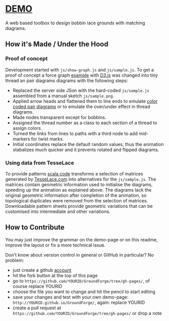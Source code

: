 # [DEMO](https://d-bl.github.io/GroundForge/)
A web based toolbox to design bobbin lace grounds with matching diagrams.

[TesseLace.com]: http://TesseLace.com

## How it's Made / Under the Hood

### Proof of concept

Development started with `js/show-graph.js` and `js/sample.js`.
To get a proof of concept a force graph [example] with [D3.js] was changed into tiny thread an pair diagrams diagrams with the following steps:

- Replaced the server side JSon with the hard-coded `js/sample.js` assembled from a manual sketch `js/sample.png`.
- Applied arrow heads and flattened them to line ends to emulate [color coded pair diagrams] or to emulate the over/under effect in thread diagrams.
- Made nodes transparent except for bobbins.
- Assigned the thread number as a class to each section of a thread to assign colors.
- Turned the links from lines to paths with a third node to add mid-markers for twist marks.
- Initial coordinates replace the default random values, thus the animation stabalizes much quicker and it prevents rotated and flipped diagrams.

### Using data from TesseLace

To provide patterns [scala code] transforms a selection of matrices generated by [TesseLace.com] into alternatives for the `js/sample.js`.
The matrices contain geometric information used to initialise the diagrams, speeding up the animation as explained above.
The diagrams lack the original geometric information after completion of the animation, so topological duplicates were removed from the selection of matrices.
Downloadable pattern sheets provide geometric variations that can be customised into intermediate and other variations.


[example]: http://bl.ocks.org/mbostock/4062045
[D3.js]: http://d3js.org/
[color coded pair diagrams]: https://en.wikipedia.org/w/index.php?title=Mesh_grounded_bobbin_lace&oldid=639789191#Worker_pair_versus_two_pair_per_pin
[scala code]: https://github.com/d-bl/GroundForge/tree/master/

## How to Contribute

You may just improve the grammar on the demo-page or on this readme, improve the layout or fix a more technical issue.

Don't know about version control in general or GitHub in particular? No problem:
* just create a github [account](https://github.com)
* hit the fork button at the top of this page
* go to `https://github.com/YOURID/GroundForge/tree/gh-pages/`, of course replace YOURID
* choose the file you want to change and hit the pencil to start editing
* save your changes and test with your own demo-page: `http://YOURID.github.io/GroundForge/`, again: replace YOURID
* create a pull request at `https://github.com/YOURID/GroundForge/tree/gh-pages/` or drop a note
